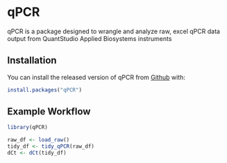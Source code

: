 
# qPCR

<!-- badges: start -->
<!-- badges: end -->

qPCR is a package designed to wrangle and analyze raw, excel qPCR data output from QuantStudio Applied Biosystems instruments

## Installation

You can install the released version of qPCR from [Github](https://rhecht95/qPCR) with:

``` r
install.packages("qPCR")
```

## Example Workflow

``` r
library(qPCR)

raw_df <- load_raw()
tidy_df <- tidy_qPCR(raw_df)
dCt <- dCt(tidy_df) 
```

